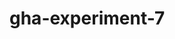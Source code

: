 # gha-experiment-7
   
















  











































 





  



  





















    







  

  







